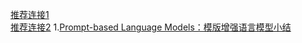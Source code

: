 [推荐连接1](https://github.com/dair-ai/Prompt-Engineering-Guide.git)    
[推荐连接2](https://www.promptingguide.ai/zh)
1.[Prompt-based Language Models：模版增强语言模型小结](https://zhuanlan.zhihu.com/p/366771566)
